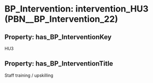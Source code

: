 # BP_Intervention: __intervention_HU3__ (PBN__BP_Intervention_22)

## Property: has_BP_InterventionKey

HU3

## Property: has_BP_InterventionTitle

Staff training / upskilling


